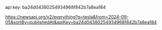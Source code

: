 api key: ba24d04380254934968f842b7a8ea184


https://newsapi.org/v2/everything?q=tesla&from=2024-09-05&sortBy=publishedAt&apiKey=ba24d04380254934968f842b7a8ea184